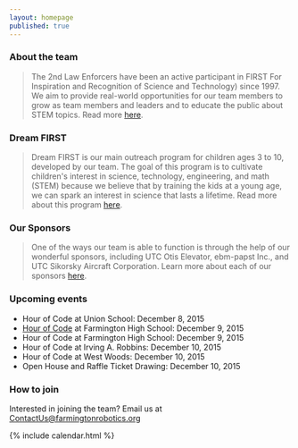 ```yaml
---
layout: homepage
published: true
---
```

### About the team

>The 2nd Law Enforcers have been an active participant in FIRST For Inspiration and Recognition of Science and Technology) since 1997. We aim to provide real-world opportunities for our team members to grow as team members and leaders and to educate the public about STEM topics. Read more [here](http://farmingtonrobotics.org/about).

### Dream FIRST

>Dream FIRST is our main outreach program for children ages 3 to 10, developed by our team. The goal of this program is to cultivate children's interest in science, technology, engineering, and math (STEM) because we believe that by training the kids at a young age, we can spark an interest in science that lasts a lifetime. Read more about this program [here](http://farmingtonrobotics.org/dreamfirst).

### Our Sponsors

>One of the ways our team is able to function is through the help of our wonderful sponsors, including UTC Otis Elevator, ebm-papst Inc., and UTC Sikorsky Aircraft Corporation. Learn more about each of our sponsors [here](http://farmingtonrobotics.org/sponsors).

### Upcoming events

- Hour of Code at Union School: December 8, 2015
- [Hour of Code](http://farmingtonrobotics.org/hofc) at Farmington High School: December 9, 2015
- Hour of Code at Farmington High School: December 9, 2015
- Hour of Code at Irving A. Robbins: December 10, 2015
- Hour of Code at West Woods: December 10, 2015
- Open House and Raffle Ticket Drawing: December 10, 2015

### How to join

Interested in joining the team? Email us at <ContactUs@farmingtonrobotics.org>

{% include calendar.html %}
